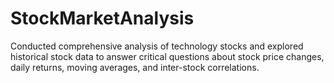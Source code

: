 # StockMarketAnalysis
Conducted comprehensive analysis of technology stocks and explored historical stock data to answer critical questions about stock price changes, daily returns, moving averages, and inter-stock correlations.
